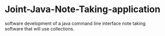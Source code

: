 # Joint-Java-Note-Taking-application
software development of a java command line interface note taking software that will use collections.
